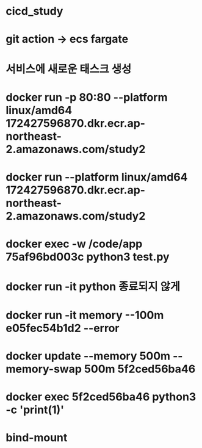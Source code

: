 # cicd_study

# git action -> ecs fargate
# 서비스에 새로운 태스크 생성

# docker run -p 80:80 --platform linux/amd64 172427596870.dkr.ecr.ap-northeast-2.amazonaws.com/study2

# docker run --platform linux/amd64 172427596870.dkr.ecr.ap-northeast-2.amazonaws.com/study2

# docker exec -w /code/app 75af96bd003c python3 test.py

# docker run -it python 종료되지 않게

# docker run -it memory --100m e05fec54b1d2  --error

# docker update --memory 500m --memory-swap 500m 5f2ced56ba46

# docker exec 5f2ced56ba46 python3 -c 'print(1)'

# bind-mount


<!-- docker run -d \
  -it \
  --name devtest4 \
  -v "$(pwd)"/app:/code/app \
  d1c8f5f72a2b -->